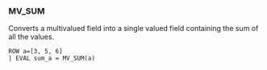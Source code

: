 <!--
This is generated by ESQL's AbstractFunctionTestCase. Do no edit it. See ../README.md for how to regenerate it.
-->

### MV_SUM
Converts a multivalued field into a single valued field containing the sum of all the values.

```
ROW a=[3, 5, 6]
| EVAL sum_a = MV_SUM(a)
```
